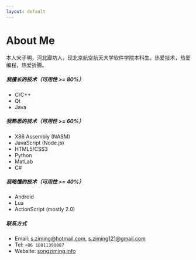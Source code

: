 ```yaml
---
layout: default
---
```

# About Me

本人宋子明，河北廊坊人，现北京航空航天大学软件学院本科生。热爱技术，热爱编程，热爱折腾。

##### 我擅长的技术（可用性 >= 80%）

- C/C++
- Qt
- Java

##### 我熟悉的技术（可用性 >= 60%）

- X86 Assembly (NASM)
- JavaScript (Node.js)
- HTML5/CSS3
- Python
- MatLab
- C#

##### 我略懂的技术（可用性 >= 40%）

- Android
- Lua
- ActionScript (mostly 2.0)

##### 联系方式

- Email: [s.ziming@hotmail.com](mailto:s.ziming@hotmail.com?subject=[Subject]), [s.ziming121@gmail.com](mailto:s.ziming121@gmail.com?subject=[Subject])
- Tel: `+86 18811390087`
- Website: [songziming.info](http://songziming.info)
